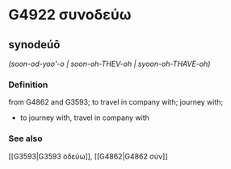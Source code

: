 # G4922 συνοδεύω

## synodeúō

_(soon-od-yoo'-o | soon-oh-THEV-oh | syoon-oh-THAVE-oh)_

### Definition

from G4862 and G3593; to travel in company with; journey with; 

- to journey with, travel in company with

### See also

[[G3593|G3593 ὁδεύω]], [[G4862|G4862 σύν]]

